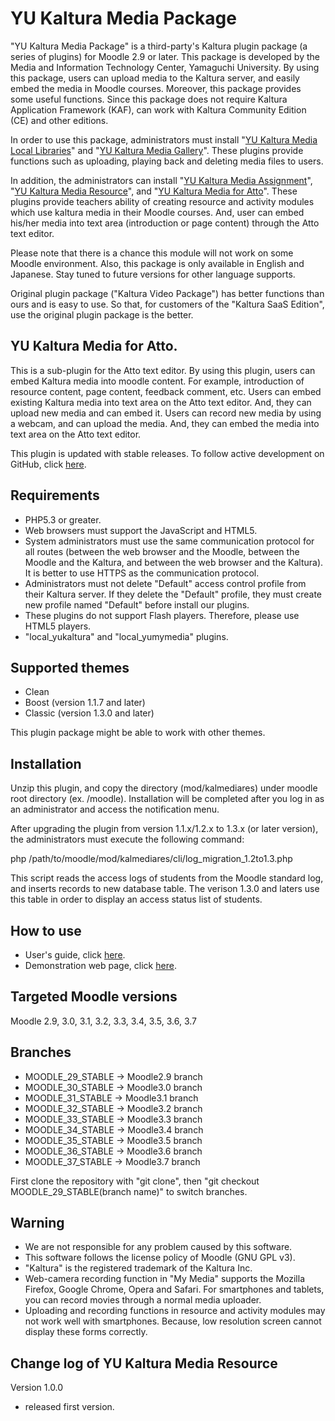 # YU Kaltura Media Package

"YU Kaltura Media Package" is a third-party's Kaltura plugin package (a series of plugins) for Moodle 2.9 or later.
This package is developed by the Media and Information Technology Center, Yamaguchi University.
By using this package, users can upload media to the Kaltura server, and easily embed the media in Moodle courses.
Moreover, this package provides some useful functions.
Since this package does not require Kaltura Application Framework (KAF), can work with Kaltura Community Edition (CE) and other editions.

In order to use this package, administrators must install "[YU Kaltura Media Local Libraries](https://moodle.org/plugins/local_yukaltura)" and "[YU Kaltura Media Gallery](https://moodle.org/plugins/local_yumymedia)".
These plugins provide functions such as uploading, playing back and deleting media files to users.

In addition, the administrators can install "[YU Kaltura Media Assignment](https://moodle.org/plugins/mod_kalmediaassign)", "[YU Kaltura Media Resource](https://moodle.org/plugins/mod_kalmediares)", and "[YU Kaltura Media for Atto](https://moodle.org/plugins/atto_yukaltura)".
These plugins provide teachers ability of creating resource and activity modules which use kaltura media in their Moodle courses.
And, user can embed his/her media into text area (introduction or page content) through the Atto text editor.

Please note that there is a chance this module will not work on some Moodle environment.
Also, this package is only available in English and Japanese. Stay tuned to future versions for other language supports.

Original plugin package ("Kaltura Video Package") has better functions than ours and is easy to use. So that, for customers of the "Kaltura SaaS Edition", use the original plugin package is the better.

YU Kaltura Media for Atto.
------

This is a sub-plugin for the Atto text editor.
By using this plugin, users can embed Kaltura media into moodle content.
For example, introduction of resource content, page content, feedback comment, etc.
Users can embed existing Kaltura media into text area on the Atto text editor.
And, they can upload new media and can embed it.
Users can record new media by using a webcam, and can upload the media.
And, they can embed the media into text area on the Atto text editor.

This plugin is updated with stable releases. To follow active development on GitHub, click [here](https://github.com/YU-MITC/moodle-mod_kalmediares/).

Requirements
------

* PHP5.3 or greater.
* Web browsers must support the JavaScript and HTML5.
* System administrators must use the same communication protocol for all routes (between the web browser and the Moodle, between the Moodle and the Kaltura, and between the web browser and the Kaltura). It is better to use HTTPS as the communication protocol.
* Administrators must not delete "Default" access control profile from their Kaltura server. If they delete the "Default" profile, they must create new profile named "Default" before install our plugins.
* These plugins do not support Flash players. Therefore, please use HTML5 players.
* "local_yukaltura" and "local_yumymedia" plugins.

Supported themes
-----

* Clean
* Boost (version 1.1.7 and later)
* Classic (version 1.3.0 and later)

This plugin package might be able to work with other themes.

Installation
------

Unzip this plugin, and copy the directory (mod/kalmediares) under moodle root directory (ex. /moodle).
Installation will be completed after you log in as an administrator and access the notification menu.

After upgrading the plugin from version 1.1.x/1.2.x to 1.3.x (or later version), the administrators must execute the following command:

php /path/to/moodle/mod/kalmediares/cli/log_migration_1.2to1.3.php

This script reads the access logs of students from the Moodle standard log, and inserts records to new database table.
The verison 1.3.0 and laters use this table in order to display an access status list of students.

How to use
------

* User's guide, click [here](http://www.cc.yamaguchi-u.ac.jp/guides/cas/plugins/userguide_version1.3.pdf).
* Demonstration web page, click [here](http://www.cc.yamaguchi-u.ac.jp/guides/cas/plugins/demo/).

Targeted Moodle versions
------

Moodle 2.9, 3.0, 3.1, 3.2, 3.3, 3.4, 3.5, 3.6, 3.7

Branches
------

* MOODLE_29_STABLE -> Moodle2.9 branch
* MOODLE_30_STABLE -> Moodle3.0 branch
* MOODLE_31_STABLE -> Moodle3.1 branch
* MOODLE_32_STABLE -> Moodle3.2 branch
* MOODLE_33_STABLE -> Moodle3.3 branch
* MOODLE_34_STABLE -> Moodle3.4 branch
* MOODLE_35_STABLE -> Moodle3.5 branch
* MOODLE_36_STABLE -> Moodle3.6 branch
* MOODLE_37_STABLE -> Moodle3.7 branch

First clone the repository with "git clone", then "git checkout MOODLE_29_STABLE(branch name)" to switch branches.

Warning
------

* We are not responsible for any problem caused by this software. 
* This software follows the license policy of Moodle (GNU GPL v3).
* "Kaltura" is the registered trademark of the Kaltura Inc.
* Web-camera recording function in "My Media" supports the Mozilla Firefox, Google Chrome, Opera and Safari. For smartphones and tablets, you can record movies through a normal media uploader.
* Uploading and recording functions in resource and activity modules may not work well with smartphones. Because, low resolution screen cannot display these forms correctly.

Change log of YU Kaltura Media Resource
------

Version 1.0.0

* released first version.

